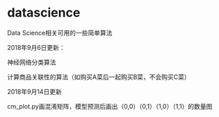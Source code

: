# datascience
Data Science相关可用的一些简单算法

2018年9月6日更新：

神经网络分类算法

计算商品关联性的算法（如购买A菜后一起购买B菜，不会购买C菜）


2018年9月14日更新

cm_plot.py画混淆矩阵，模型预测后画出（0,0）（0,1）（1,0）（1,1）的数量图

